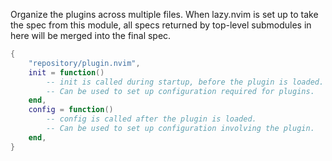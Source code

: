 Organize the plugins across multiple files.
When lazy.nvim is set up to take the spec from this module, all specs returned by top-level submodules in here will be merged into the final spec.

```lua
{
    "repository/plugin.nvim",
    init = function()
        -- init is called during startup, before the plugin is loaded.
        -- Can be used to set up configuration required for plugins.
    end,
    config = function()
        -- config is called after the plugin is loaded.
        -- Can be used to set up configuration involving the plugin.
    end,
}
```
